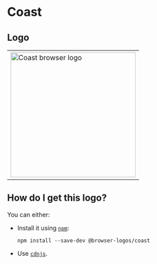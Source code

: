 # Coast

## Logo

<table>
    <tr height=300>
        <td>
            <a href="https://github.com/alrra/browser-logos/tree/4a815ab441d00f131c883f42fcfe4e66db1224cf/src/archive/coast">
                <img width=290 src="https://raw.githubusercontent.com/alrra/browser-logos/4a815ab441d00f131c883f42fcfe4e66db1224cf/src/archive/coast/coast_512x512.png" alt="Coast browser logo">
            </a>
        </td>
    </tr>
</table>

## How do I get this logo?

You can either:

* Install it using [`npm`][npm]:

  `npm install --save-dev @browser-logos/coast`

* Use [`cdnjs`][cdnjs].

<!-- Link labels: -->

[cdnjs]: https://cdnjs.com/libraries/browser-logos
[npm]: https://www.npmjs.com/
